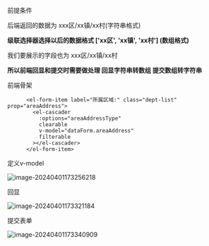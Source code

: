 前提条件

后端返回的数据为  xxx区/xx镇/xx村(字符串格式)

**级联选择器选择以后的数据格式  ['xx区', 'xx镇', 'xx村'] (数组格式)**

我们要展示的字段也为  xxx区/xx镇/xx村

**所以前端回显和提交时需要做处理  回显字符串转数组   提交数组转字符串**



前端骨架

```vue
      <el-form-item label="所属区域:" class="dept-list" prop="areaAddress">
        <el-cascader
          :options="areaAddressType"
          clearable
          v-model="dataForm.areaAddress"
          filterable
        ></el-cascader>
      </el-form-item>
```

定义v-model

![image-20240401173256218](https://ttqblogimg.oss-cn-beijing.aliyuncs.com/image-20240401173256218.png)

回显

![image-20240401173321184](https://ttqblogimg.oss-cn-beijing.aliyuncs.com/image-20240401173321184.png)

提交表单

![image-20240401173340909](https://ttqblogimg.oss-cn-beijing.aliyuncs.com/image-20240401173340909.png)